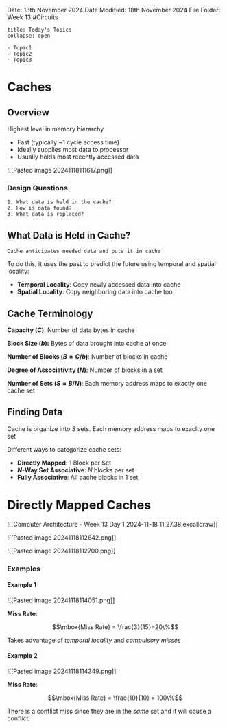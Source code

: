 Date: 18th November 2024
Date Modified: 18th November 2024
File Folder: Week 13
#Circuits

```ad-abstract
title: Today's Topics
collapse: open

- Topic1
- Topic2
- Topic3

```

# Caches

## Overview

Highest level in memory hierarchy
- Fast (typically ~1 cycle access time)
- Ideally supplies most data to processor
- Usually holds most recently accessed data

![[Pasted image 20241118111617.png]]

### Design Questions

```ad-question
1. What data is held in the cache?
2. How is data found?
3. What data is replaced?
```

## What Data is Held in Cache?

```ad-important
Cache anticipates needed data and puts it in cache
```

To do this, it uses the past to predict the future using temporal and spatial locality:
- **Temporal Locality**: Copy newly accessed data into cache
- **Spatial Locality**: Copy neighboring data into cache too

## Cache Terminology

**Capacity ($C$)**: Number of data bytes in cache

**Block Size ($b$):** Bytes of data brought into cache at once

**Number of Blocks ($B= C/b$)**: Number of blocks in cache

**Degree of Associativity ($N$)**: Number of blocks in a set

**Number of Sets ($S= B/N$)**: Each memory address maps to exactly one cache set


## Finding Data

Cache is organize into $S$ sets. Each memory address maps to exaclty one set

Different ways to categorize cache sets:
- **Directly Mapped**: 1 Block per Set
- **$N$-Way Set Associative**: $N$ blocks per set
- **Fully Associative**: All cache blocks in 1 set

# Directly Mapped Caches

![[Computer Architecture - Week 13 Day 1 2024-11-18 11.27.38.excalidraw]]

![[Pasted image 20241118112642.png]]

![[Pasted image 20241118112700.png]]

### Examples

#### Example 1

![[Pasted image 20241118114051.png]]

**Miss Rate**:

$$\mbox{Miss Rate} = \frac{3}{15}=20\%$$

Takes advantage of *temporal locality* and *compulsory misses*

#### Example 2

![[Pasted image 20241118114349.png]]

**Miss Rate**:

$$\mbox{Miss Rate} = \frac{10}{10} = 100\%$$

There is a conflict miss since they are in the *same* set and it will cause a conflict!

